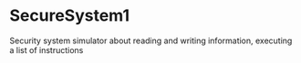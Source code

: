 # SecureSystem1
Security system simulator about reading and writing information, executing a list of instructions

